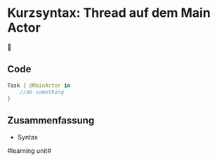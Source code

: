 # Kurzsyntax: Thread auf dem Main Actor
🤴
## Code

```swift
Task { @MainActor in
	//do something
}
```

## Zusammenfassung
- Syntax

#learning unit#